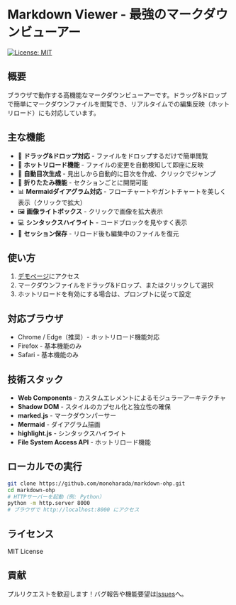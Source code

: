 # Markdown Viewer - 最強のマークダウンビューアー

[![License: MIT](https://img.shields.io/badge/License-MIT-blue.svg)](https://opensource.org/licenses/MIT)

## 概要

ブラウザで動作する高機能なマークダウンビューアーです。ドラッグ&ドロップで簡単にマークダウンファイルを閲覧でき、リアルタイムでの編集反映（ホットリロード）にも対応しています。

## 主な機能

- 🎯 **ドラッグ&ドロップ対応** - ファイルをドロップするだけで簡単閲覧
- 🔄 **ホットリロード機能** - ファイルの変更を自動検知して即座に反映
- 📑 **自動目次生成** - 見出しから自動的に目次を作成、クリックでジャンプ
- 📂 **折りたたみ機能** - セクションごとに開閉可能
- 📊 **Mermaidダイアグラム対応** - フローチャートやガントチャートを美しく表示（クリックで拡大）
- 🖼️ **画像ライトボックス** - クリックで画像を拡大表示
- 💻 **シンタックスハイライト** - コードブロックを見やすく表示
- 💾 **セッション保存** - リロード後も編集中のファイルを復元

## 使い方

1. [デモページ](https://monoharada.github.io/markdown-ohp/)にアクセス
2. マークダウンファイルをドラッグ&ドロップ、またはクリックして選択
3. ホットリロードを有効にする場合は、プロンプトに従って設定

## 対応ブラウザ

- Chrome / Edge（推奨）- ホットリロード機能対応
- Firefox - 基本機能のみ
- Safari - 基本機能のみ

## 技術スタック

- **Web Components** - カスタムエレメントによるモジュラーアーキテクチャ
- **Shadow DOM** - スタイルのカプセル化と独立性の確保
- **marked.js** - マークダウンパーサー
- **Mermaid** - ダイアグラム描画
- **highlight.js** - シンタックスハイライト
- **File System Access API** - ホットリロード機能

## ローカルでの実行

```bash
git clone https://github.com/monoharada/markdown-ohp.git
cd markdown-ohp
# HTTPサーバーを起動（例: Python）
python -m http.server 8000
# ブラウザで http://localhost:8000 にアクセス
```

## ライセンス

MIT License

## 貢献

プルリクエストを歓迎します！バグ報告や機能要望は[Issues](https://github.com/monoharada/markdown-ohp/issues)へ。
